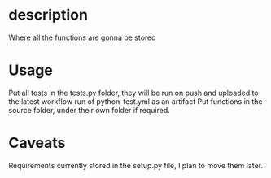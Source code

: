# description
Where all the functions are gonna be stored

# Usage
Put all tests in the tests.py folder, they will be run on push and uploaded to the latest workflow run of python-test.yml as an artifact
Put functions in the source folder, under their own folder if required.  

# Caveats
Requirements currently stored in the setup.py file, I plan to move them later.